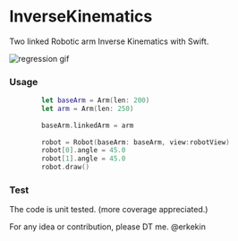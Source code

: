 # InverseKinematics
Two linked Robotic arm Inverse Kinematics with Swift.

![regression gif](https://github.com/erkekin/InverseKinematics/blob/master/Robotics/IK.gif?raw=true)

### Usage 
```swift
        let baseArm = Arm(len: 200)
        let arm = Arm(len: 250)
        
        baseArm.linkedArm = arm
        
        robot = Robot(baseArm: baseArm, view:robotView)
        robot[0].angle = 45.0
        robot[1].angle = 45.0
        robot.draw()
```
### Test
The code is unit tested. (more coverage appreciated.)

For any idea or contribution, please DT me.
@erkekin
